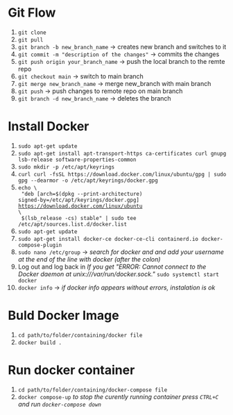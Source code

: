 # Git Flow

1. `git clone`
2. `git pull`
3. `git branch -b new_branch_name`                  -> creates new branch and switches to it
4. `git commit -m "description of the changes"`     -> commits the changes
5. `git push origin your_branch_name`               -> push the local branch to the remte repo
6. `git checkout main`                              -> switch to main branch
7. `git merge new_branch_name`                      -> merge new_branch with main branch 
8. `git push`                                       -> push changes to remote repo on main branch 
9. `git branch -d new_branch_name`                  -> deletes the branch

# Install Docker
1. `sudo apt-get update`
2. `sudo apt-get install apt-transport-https ca-certificates curl gnupg lsb-release software-properties-common`
3. `sudo mkdir -p /etc/apt/keyrings`
4. `curl curl -fsSL https://download.docker.com/linux/ubuntu/gpg | sudo gpg --dearmor -o /etc/apt/keyrings/docker.gpg`
5. <code>echo \ <br>
"deb [arch=$(dpkg --print-architecture) signed-by=/etc/apt/keyrings/docker.gpg] https://download.docker.com/linux/ubuntu \ <br>
\$(lsb_release -cs) stable" | sudo tee /etc/apt/sources.list.d/docker.list </code>
6. `sudo apt-get update`
7. `sudo apt-get install docker-ce docker-ce-cli containerd.io docker-compose-plugin`
8. `sudo nano /etc/group` -> *search for docker and and add your username at the end of the line with docker (after the colon)*
9. Log out and log back in
	*If you get "ERROR: Cannot connect to the Docker daemon at unix:///var/run/docker.sock."*
	    `sudo systemctl start docker`
10. `docker info` -> *if docker info appears without errors, instalation is ok*


# Buld Docker Image

1. `cd path/to/folder/containing/docker file`
2. `docker build .`

# Run docker container

1. `cd path/to/folder/containing/docker-compose file`
2. `docker compose-up`
   *to stop the curently running container press `CTRL+C` and run `docker-compose down`*
